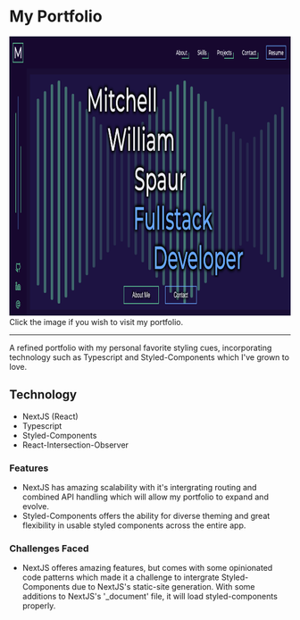 # My Portfolio

<a href="https://mitchellspaur.vercel.app/" ><img src="./public/images/Portfolio.png" height='500' /></a>
Click the image if you wish to visit my portfolio.

---

A refined portfolio with my personal favorite styling cues, incorporating technology such as Typescript and Styled-Components which I've grown to love.

## Technology

- NextJS (React)
- Typescript
- Styled-Components
- React-Intersection-Observer

### Features

- NextJS has amazing scalability with it's intergrating routing and combined API handling which will allow my portfolio to expand and evolve.
- Styled-Components offers the ability for diverse theming and great flexibility in usable styled components across the entire app.

### Challenges Faced

- NextJS offeres amazing features, but comes with some opinionated code patterns which made it a challenge to intergrate Styled-Components due to NextJS's static-site generation. With some additions to NextJS's '\_document' file, it will load styled-components properly.
